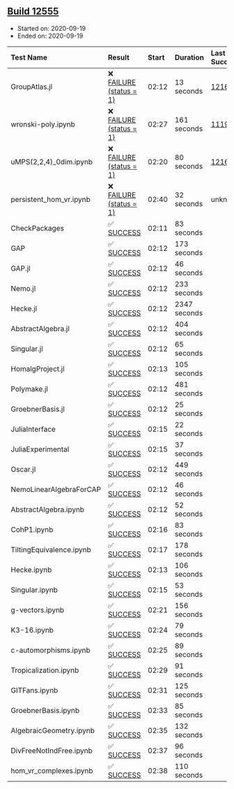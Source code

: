 ## [Build 12555](https://oscarci.mathematik.uni-kl.de/job/oscar/12555/)

* Started on: 2020-09-19
* Ended on: 2020-09-19

| Test Name    | Result | Start | Duration | Last Success | First Failure |
|:-------------|:-------|:------|:---------|:-------------|:--------------|
| GroupAtlas.jl | ❌ [FAILURE (status = 1)](https://oscarci.mathematik.uni-kl.de/job/oscar/12555/artifact/logs/build-12555/GroupAtlas.jl.log) | 02:12 | 13 seconds | [12167](https://oscarci.mathematik.uni-kl.de/job/oscar/12167/) | [12168](https://oscarci.mathematik.uni-kl.de/job/oscar/12168/) |
| wronski-poly.ipynb | ❌ [FAILURE (status = 1)](https://oscarci.mathematik.uni-kl.de/job/oscar/12555/artifact/logs/build-12555/wronski-poly.ipynb.log) | 02:27 | 161 seconds | [11192](https://oscarci.mathematik.uni-kl.de/job/oscar/11192/) | [11193](https://oscarci.mathematik.uni-kl.de/job/oscar/11193/) |
| uMPS(2,2,4)_0dim.ipynb | ❌ [FAILURE (status = 1)](https://oscarci.mathematik.uni-kl.de/job/oscar/12555/artifact/logs/build-12555/uMPS-2-2-4-_0dim.ipynb.log) | 02:20 | 80 seconds | [12167](https://oscarci.mathematik.uni-kl.de/job/oscar/12167/) | [12168](https://oscarci.mathematik.uni-kl.de/job/oscar/12168/) |
| persistent_hom_vr.ipynb | ❌ [FAILURE (status = 1)](https://oscarci.mathematik.uni-kl.de/job/oscar/12555/artifact/logs/build-12555/persistent_hom_vr.ipynb.log) | 02:40 | 32 seconds | unknown | unknown |
| CheckPackages | ✅ [SUCCESS](https://oscarci.mathematik.uni-kl.de/job/oscar/12555/artifact/logs/build-12555/CheckPackages.log) | 02:11 | 83 seconds |  |  |
| GAP | ✅ [SUCCESS](https://oscarci.mathematik.uni-kl.de/job/oscar/12555/artifact/logs/build-12555/GAP.log) | 02:12 | 173 seconds |  |  |
| GAP.jl | ✅ [SUCCESS](https://oscarci.mathematik.uni-kl.de/job/oscar/12555/artifact/logs/build-12555/GAP.jl.log) | 02:12 | 46 seconds |  |  |
| Nemo.jl | ✅ [SUCCESS](https://oscarci.mathematik.uni-kl.de/job/oscar/12555/artifact/logs/build-12555/Nemo.jl.log) | 02:12 | 233 seconds |  |  |
| Hecke.jl | ✅ [SUCCESS](https://oscarci.mathematik.uni-kl.de/job/oscar/12555/artifact/logs/build-12555/Hecke.jl.log) | 02:12 | 2347 seconds |  |  |
| AbstractAlgebra.jl | ✅ [SUCCESS](https://oscarci.mathematik.uni-kl.de/job/oscar/12555/artifact/logs/build-12555/AbstractAlgebra.jl.log) | 02:12 | 404 seconds |  |  |
| Singular.jl | ✅ [SUCCESS](https://oscarci.mathematik.uni-kl.de/job/oscar/12555/artifact/logs/build-12555/Singular.jl.log) | 02:12 | 65 seconds |  |  |
| HomalgProject.jl | ✅ [SUCCESS](https://oscarci.mathematik.uni-kl.de/job/oscar/12555/artifact/logs/build-12555/HomalgProject.jl.log) | 02:13 | 105 seconds |  |  |
| Polymake.jl | ✅ [SUCCESS](https://oscarci.mathematik.uni-kl.de/job/oscar/12555/artifact/logs/build-12555/Polymake.jl.log) | 02:12 | 481 seconds |  |  |
| GroebnerBasis.jl | ✅ [SUCCESS](https://oscarci.mathematik.uni-kl.de/job/oscar/12555/artifact/logs/build-12555/GroebnerBasis.jl.log) | 02:12 | 25 seconds |  |  |
| JuliaInterface | ✅ [SUCCESS](https://oscarci.mathematik.uni-kl.de/job/oscar/12555/artifact/logs/build-12555/JuliaInterface.log) | 02:15 | 22 seconds |  |  |
| JuliaExperimental | ✅ [SUCCESS](https://oscarci.mathematik.uni-kl.de/job/oscar/12555/artifact/logs/build-12555/JuliaExperimental.log) | 02:15 | 37 seconds |  |  |
| Oscar.jl | ✅ [SUCCESS](https://oscarci.mathematik.uni-kl.de/job/oscar/12555/artifact/logs/build-12555/Oscar.jl.log) | 02:12 | 449 seconds |  |  |
| NemoLinearAlgebraForCAP | ✅ [SUCCESS](https://oscarci.mathematik.uni-kl.de/job/oscar/12555/artifact/logs/build-12555/NemoLinearAlgebraForCAP.log) | 02:12 | 46 seconds |  |  |
| AbstractAlgebra.ipynb | ✅ [SUCCESS](https://oscarci.mathematik.uni-kl.de/job/oscar/12555/artifact/logs/build-12555/AbstractAlgebra.ipynb.log) | 02:12 | 52 seconds |  |  |
| CohP1.ipynb | ✅ [SUCCESS](https://oscarci.mathematik.uni-kl.de/job/oscar/12555/artifact/logs/build-12555/CohP1.ipynb.log) | 02:16 | 83 seconds |  |  |
| TiltingEquivalence.ipynb | ✅ [SUCCESS](https://oscarci.mathematik.uni-kl.de/job/oscar/12555/artifact/logs/build-12555/TiltingEquivalence.ipynb.log) | 02:17 | 178 seconds |  |  |
| Hecke.ipynb | ✅ [SUCCESS](https://oscarci.mathematik.uni-kl.de/job/oscar/12555/artifact/logs/build-12555/Hecke.ipynb.log) | 02:13 | 106 seconds |  |  |
| Singular.ipynb | ✅ [SUCCESS](https://oscarci.mathematik.uni-kl.de/job/oscar/12555/artifact/logs/build-12555/Singular.ipynb.log) | 02:15 | 53 seconds |  |  |
| g-vectors.ipynb | ✅ [SUCCESS](https://oscarci.mathematik.uni-kl.de/job/oscar/12555/artifact/logs/build-12555/g-vectors.ipynb.log) | 02:21 | 156 seconds |  |  |
| K3-16.ipynb | ✅ [SUCCESS](https://oscarci.mathematik.uni-kl.de/job/oscar/12555/artifact/logs/build-12555/K3-16.ipynb.log) | 02:24 | 79 seconds |  |  |
| c-automorphisms.ipynb | ✅ [SUCCESS](https://oscarci.mathematik.uni-kl.de/job/oscar/12555/artifact/logs/build-12555/c-automorphisms.ipynb.log) | 02:25 | 89 seconds |  |  |
| Tropicalization.ipynb | ✅ [SUCCESS](https://oscarci.mathematik.uni-kl.de/job/oscar/12555/artifact/logs/build-12555/Tropicalization.ipynb.log) | 02:29 | 91 seconds |  |  |
| GITFans.ipynb | ✅ [SUCCESS](https://oscarci.mathematik.uni-kl.de/job/oscar/12555/artifact/logs/build-12555/GITFans.ipynb.log) | 02:31 | 125 seconds |  |  |
| GroebnerBasis.ipynb | ✅ [SUCCESS](https://oscarci.mathematik.uni-kl.de/job/oscar/12555/artifact/logs/build-12555/GroebnerBasis.ipynb.log) | 02:33 | 85 seconds |  |  |
| AlgebraicGeometry.ipynb | ✅ [SUCCESS](https://oscarci.mathematik.uni-kl.de/job/oscar/12555/artifact/logs/build-12555/AlgebraicGeometry.ipynb.log) | 02:35 | 132 seconds |  |  |
| DivFreeNotIndFree.ipynb | ✅ [SUCCESS](https://oscarci.mathematik.uni-kl.de/job/oscar/12555/artifact/logs/build-12555/DivFreeNotIndFree.ipynb.log) | 02:37 | 96 seconds |  |  |
| hom_vr_complexes.ipynb | ✅ [SUCCESS](https://oscarci.mathematik.uni-kl.de/job/oscar/12555/artifact/logs/build-12555/hom_vr_complexes.ipynb.log) | 02:38 | 110 seconds |  |  |
